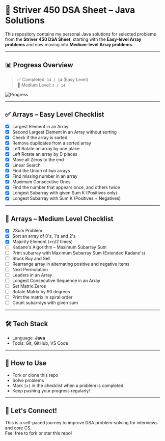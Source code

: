 # 🚀 Striver 450 DSA Sheet – Java Solutions

This repository contains my personal Java solutions for selected problems from the **Striver 450 DSA Sheet**, starting with the **Easy-level Array problems** and now moving into **Medium-level Array problems**.

---

## 📊 Progress Overview

> ✅ Completed: `14 / 14` (Easy Level)  
> 🔄 Medium Level: `3 / 14`

![Progress](https://progress-bar.dev/0/?title=Easy%20%2B%20Medium%20Array%20Solved)

---

## ✅ Arrays – Easy Level Checklist

- [x] Largest Element in an Array  
- [x] Second Largest Element in an Array without sorting  
- [x] Check if the array is sorted  
- [x] Remove duplicates from a sorted array  
- [x] Left Rotate an array by one place  
- [x] Left Rotate an array by D places  
- [x] Move all Zeros to the end  
- [x] Linear Search  
- [x] Find the Union of two arrays  
- [x] Find missing number in an array  
- [x] Maximum Consecutive Ones  
- [x] Find the number that appears once, and others twice  
- [x] Longest Subarray with given Sum K (Positives only)  
- [x] Longest Subarray with Sum K (Positives + Negatives)  

---

## 🔹 Arrays – Medium Level Checklist

- [x] 2Sum Problem  
- [x] Sort an array of 0's, 1's and 2's  
- [x] Majority Element (>n/2 times)  
- [ ] Kadane's Algorithm – Maximum Subarray Sum  
- [ ] Print subarray with Maximum Subarray Sum (Extended Kadane's)  
- [ ] Stock Buy and Sell  
- [ ] Rearrange array in alternating positive and negative items  
- [ ] Next Permutation  
- [ ] Leaders in an Array  
- [ ] Longest Consecutive Sequence in an Array  
- [ ] Set Matrix Zeros  
- [ ] Rotate Matrix by 90 degrees  
- [ ] Print the matrix in spiral order  
- [ ] Count subarrays with given sum  

---

## 🛠 Tech Stack

- Language: **Java**
- Tools: Git, GitHub, VS Code

---

## 🔄 How to Use

- Fork or clone this repo
- Solve problems
- Mark `[x]` in the checklist when a problem is completed
- Keep pushing your progress regularly!

---

## 🙌 Let's Connect!

This is a self-paced journey to improve DSA problem-solving for interviews and core CS.  
Feel free to fork or star this repo!
